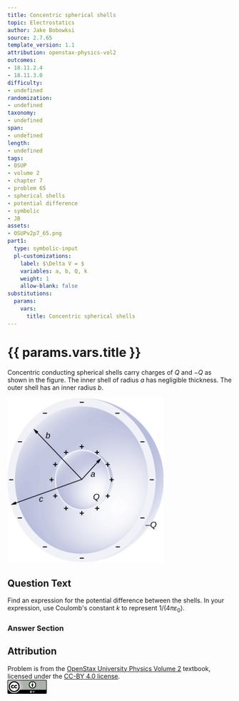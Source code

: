 ```yaml
---
title: Concentric spherical shells
topic: Electrostatics
author: Jake Bobowksi
source: 2.7.65
template_version: 1.1
attribution: openstax-physics-vol2
outcomes:
- 18.11.2.4
- 18.11.3.0
difficulty:
- undefined
randomization:
- undefined
taxonomy:
- undefined
span:
- undefined
length:
- undefined
tags:
- OSUP
- volume 2
- chapter 7
- problem 65
- spherical shells
- potential difference
- symbolic
- JB
assets:
- OSUPv2p7_65.png
part1:
  type: symbolic-input
  pl-customizations:
    label: $\Delta V = $
    variables: a, b, Q, k
    weight: 1
    allow-blank: false
substitutions:
  params:
    vars:
      title: Concentric spherical shells
---
```

# {{ params.vars.title }}
Concentric conducting spherical shells carry charges of $Q$ and $-Q$ as shown in the figure.
The inner shell of radius $a$ has negligible thickness.
The outer shell has an inner radius $b$.

<img src="OSUPv2p7_65.png" width=350 alt="Concentric uniformly-charged spherical shells.">

## Question Text

Find an expression for the potential difference between the shells.
In your expression, use Coulomb's constant $k$ to represent $1/(4\pi\varepsilon_0)$.

### Answer Section

## Attribution

Problem is from the [OpenStax University Physics Volume 2](https://openstax.org/details/books/university-physics-volume-2) textbook, licensed under the [CC-BY 4.0 license](https://creativecommons.org/licenses/by/4.0/).<br>![Image representing the Creative Commons 4.0 BY license.](https://raw.githubusercontent.com/firasm/bits/master/by.png)